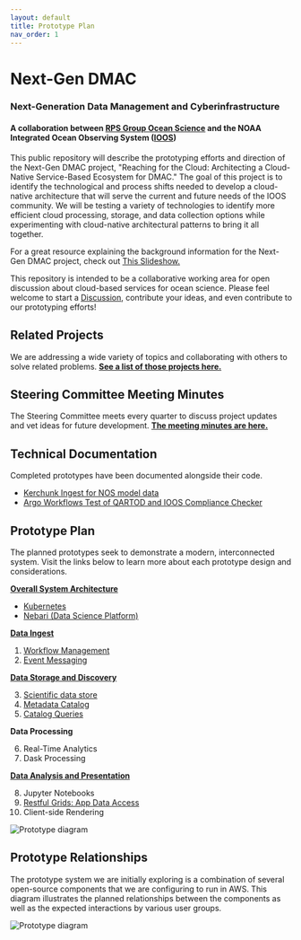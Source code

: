 ```yaml
---
layout: default
title: Prototype Plan
nav_order: 1
---
```


# Next-Gen DMAC
### Next-Generation Data Management and Cyberinfrastructure
#### A collaboration between [RPS Group Ocean Science](https://www.rpsgroup.com/services/oceans-and-coastal/) and the NOAA Integrated Ocean Observing System ([IOOS](https://ioos.noaa.gov/))
This public repository will describe the prototyping efforts and direction of the Next-Gen DMAC project, "Reaching for the Cloud: Architecting a Cloud-Native Service-Based Ecosystem for DMAC." The goal of this project is to identify the technological and process shifts needed to develop a cloud-native architecture that will serve the current and future needs of the IOOS community. We will be testing a variety of technologies to identify more efficient cloud processing, storage, and data collection options while experimenting with cloud-native architectural patterns to bring it all together.

For a great resource explaining the background information for the Next-Gen DMAC project, check out [This Slideshow.](https://github.com/asascience-open/nextgen-dmac/blob/main/docs/DMAC%20NextGen%20Background%20Info.pdf)

This repository is intended to be a collaborative working area for open discussion about cloud-based services for ocean science. Please feel welcome to start a [Discussion](https://github.com/asascience-open/nextgen-dmac/discussions), contribute your ideas, and even contribute to our prototyping efforts!

## Related Projects

We are addressing a wide variety of topics and collaborating with others to solve related problems. **[See a list of those projects here.](related_projects.md)**

## Steering Committee Meeting Minutes

The Steering Committee meets every quarter to discuss project updates and vet ideas for future development. **[The meeting minutes are here.](meetings.md)**

## Technical Documentation

Completed prototypes have been documented alongside their code.

- [Kerchunk Ingest for NOS model data](https://github.com/asascience-open/nextgen-dmac/tree/main/kerchunk)
- [Argo Workflows Test of QARTOD and IOOS Compliance Checker](https://github.com/asascience-open/nextgen-dmac/tree/main/qc_and_cchecker)

## Prototype Plan

The planned prototypes seek to demonstrate a modern, interconnected system. Visit the links below to learn more about each prototype design and considerations.

**[Overall System Architecture](architecture/architecture.md)**
- [Kubernetes](architecture/kubernetes.md)
- [Nebari (Data Science Platform)](architecture/nebari.md)

**[Data Ingest](ingest/ingest.md)**

1.  [Workflow Management](ingest/workflows.md)
2.  [Event Messaging](ingest/events.md)

**[Data Storage and Discovery](metadata/storage-and-discovery.md)**

3.  [Scientific data store](metadata/data-formats.md)
4.  [Metadata Catalog](metadata/catalog.md)
5.  [Catalog Queries](metadata/queries.md)

**Data Processing**

6.  Real-Time Analytics
7.  Dask Processing

**[Data Analysis and Presentation](analysis/analysis.md)**

8.  Jupyter Notebooks
9. [Restful Grids: App Data Access](analysis/data-access.md)
10. Client-side Rendering


![Prototype diagram](/assets/prototype-diagram.png)

## Prototype Relationships

The prototype system we are initially exploring is a combination of several open-source components that we are configuring to run in AWS. This diagram illustrates the planned relationships between the components as well as the expected interactions by various user groups.

![Prototype diagram](/assets/prototype-relationships.png)